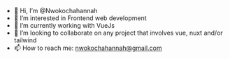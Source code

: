 - 👋 Hi, I’m @Nwokochahannah
- 👀 I’m interested in Frontend web development 
- 🌱 I’m currently working with VueJs
- 💞️ I’m looking to collaborate on any project that involves vue, nuxt and/or tailwind
- 📫 How to reach me: nwokochahannah@gmail.com 
